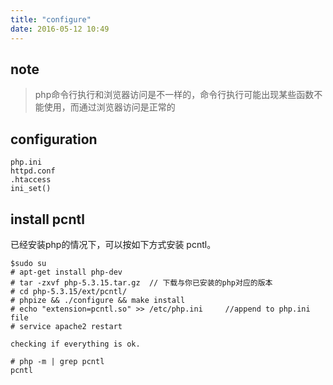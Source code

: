 ```yaml
---
title: "configure"
date: 2016-05-12 10:49
---
```


## note

> php命令行执行和浏览器访问是不一样的，命令行执行可能出现某些函数不能使用，而通过浏览器访问是正常的

## configuration

```
php.ini
httpd.conf
.htaccess
ini_set()
```

## install pcntl

已经安装php的情况下，可以按如下方式安装 pcntl。

```
$sudo su
# apt-get install php-dev  
# tar -zxvf php-5.3.15.tar.gz  // 下载与你已安装的php对应的版本
# cd php-5.3.15/ext/pcntl/
# phpize && ./configure && make install
# echo "extension=pcntl.so" >> /etc/php.ini     //append to php.ini file
# service apache2 restart

checking if everything is ok.

# php -m | grep pcntl
pcntl
```